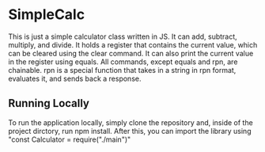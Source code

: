# SimpleCalc

This is just a simple calculator class written in JS. It can add, subtract, multiply, and divide. It holds a register that contains the current value, which can be cleared using the clear command. It can also print the current value in the register using equals. All commands, except equals and rpn, are chainable. rpn is a special function that takes in a string in rpn format, evaluates it, and sends back a response.

## Running Locally

To run the application locally, simply clone the repository and, inside of the project dirctory, run npm install. After this, you can import the library using
"const Calculator = require("./main")"
